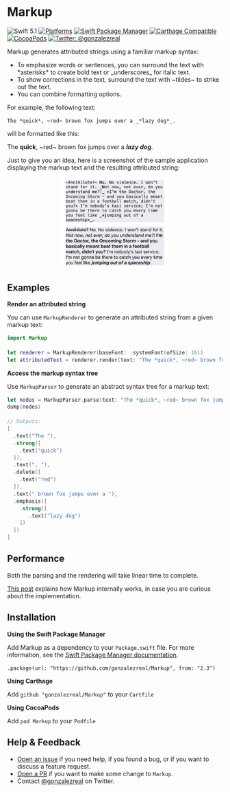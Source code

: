 # Markup
![Swift 5.1](https://img.shields.io/badge/Swift-5.1-orange.svg)
[![Platforms](https://img.shields.io/cocoapods/p/Markup.svg)](https://cocoapods.org/pods/Markup)
[![Swift Package Manager](https://img.shields.io/badge/spm-compatible-brightgreen.svg?style=flat)](https://swift.org/package-manager)
[![Carthage Compatible](https://img.shields.io/badge/Carthage-compatible-4BC51D.svg?style=flat)](https://github.com/Carthage/Carthage)
[![CocoaPods](https://img.shields.io/cocoapods/v/Markup.svg)](https://cocoapods.org/pods/Markup)
[![Twitter: @gonzalezreal](https://img.shields.io/badge/twitter-@gonzalezreal-blue.svg?style=flat)](https://twitter.com/gonzalezreal)

Markup generates attributed strings using a familiar markup syntax:

* To emphasize words or sentences, you can surround the text with \*asterisks\* to create bold text or \_underscores\_ for italic text.
* To show corrections in the text, surround the text with \~tildes\~ to strike out the text.
* You can combine formatting options.

For example, the following text:

```
The *quick*, ~red~ brown fox jumps over a _*lazy dog*_.
```

will be formatted like this:

The **quick**, ~red~ brown fox jumps over a ***lazy dog***.

Just to give you an idea, here is a screenshot of the sample application displaying the markup text and the resulting attributed string:

<p align="center">
    <img src="https://raw.githubusercontent.com/gonzalezreal/Markup/master/MarkupExample/Screenshot.png" width="50%" alt="Screenshot" />
</p>

## Examples
**Render an attributed string**

You can use `MarkupRenderer` to generate an attributed string from a given markup text:

```Swift
import Markup

let renderer = MarkupRenderer(baseFont: .systemFont(ofSize: 16))
let attributedText = renderer.render(text: "The *quick*, ~red~ brown fox jumps over a _*lazy dog*_.")
```

**Access the markup syntax tree**

Use `MarkupParser` to generate an abstract syntax tree for a markup text:

```Swift
let nodes = MarkupParser.parse(text: "The *quick*, ~red~ brown fox jumps over a _*lazy dog*_")
dump(nodes)

// Outputs:
[
  .text("The "),
  .strong([
    .text("quick")
  ]),
  .text(", "),
  .delete([
    .text("red")
  ]),
  .text(" brown fox jumps over a "),
  .emphasis([
    .strong([
       .text("lazy dog")
    ])
  ])
]
```

## Performance
Both the parsing and the rendering will take linear time to complete.

[This post](https://medium.com/makingtuenti/writing-a-lightweight-markup-parser-in-swift-5c8a5f0f793f) explains how Markup internally works, in case you are curious about the implementation.

## Installation
**Using the Swift Package Manager**

Add Markup as a dependency to your `Package.swift` file. For more information, see the [Swift Package Manager documentation](https://github.com/apple/swift-package-manager/tree/master/Documentation).

```
.package(url: "https://github.com/gonzalezreal/Markup", from: "2.3")
```

**Using Carthage**

Add `github "gonzalezreal/Markup"` to your `Cartfile`

**Using CocoaPods**

Add `pod Markup` to your `Podfile`

## Help & Feedback
- [Open an issue](https://github.com/gonzalezreal/Markup/issues/new) if you need help, if you found a bug, or if you want to discuss a feature request.
- [Open a PR](https://github.com/gonzalezreal/Markup/pull/new/master) if you want to make some change to `Markup`.
- Contact [@gonzalezreal](https://twitter.com/gonzalezreal) on Twitter.
